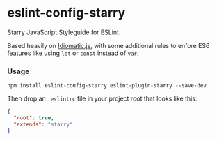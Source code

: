 # eslint-config-starry

Starry JavaScript Styleguide for ESLint.

Based heavily on [Idiomatic.js](https://github.com/rwaldron/idiomatic.js/),
with some additional rules to enfore ES6 features like using `let` or `const`
instead of `var`.

### Usage

`npm install eslint-config-starry eslint-plugin-starry --save-dev`

Then drop an `.eslintrc` file in your project root that looks like this:

```json
{
  "root": true,
  "extends": "starry"
}
```

